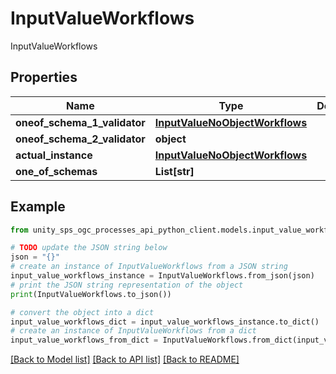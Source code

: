 # InputValueWorkflows

InputValueWorkflows

## Properties

Name | Type | Description | Notes
------------ | ------------- | ------------- | -------------
**oneof_schema_1_validator** | [**InputValueNoObjectWorkflows**](InputValueNoObjectWorkflows.md) |  | [optional]
**oneof_schema_2_validator** | **object** |  | [optional]
**actual_instance** | [**InputValueNoObjectWorkflows**](InputValueNoObjectWorkflows.md) |  | [optional]
**one_of_schemas** | **List[str]** |  | [optional]

## Example

```python
from unity_sps_ogc_processes_api_python_client.models.input_value_workflows import InputValueWorkflows

# TODO update the JSON string below
json = "{}"
# create an instance of InputValueWorkflows from a JSON string
input_value_workflows_instance = InputValueWorkflows.from_json(json)
# print the JSON string representation of the object
print(InputValueWorkflows.to_json())

# convert the object into a dict
input_value_workflows_dict = input_value_workflows_instance.to_dict()
# create an instance of InputValueWorkflows from a dict
input_value_workflows_from_dict = InputValueWorkflows.from_dict(input_value_workflows_dict)
```
[[Back to Model list]](../README.md#documentation-for-models) [[Back to API list]](../README.md#documentation-for-api-endpoints) [[Back to README]](../README.md)

